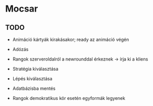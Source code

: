 # Mocsar

## TODO

* Animáció kártyák kirakásakor; ready az animáció végén
* Adózás
* Rangok szerveroldalról a newrounddal érkeznek -> írja ki a kliens
* Stratégia kiválasztása
* Lépés kiválasztása
* Adatbázisba mentés


* Rangok demokratikus kör esetén egyformák legyenek
